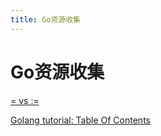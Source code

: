 ```yaml
---
title: Go资源收集
---
```


# Go资源收集

[= vs :=](https://www.godesignpatterns.com/2014/04/assignment-vs-short-variable-declaration.html)

[Golang tutorial: Table Of Contents](https://golangbot.com/learn-golang-series/)